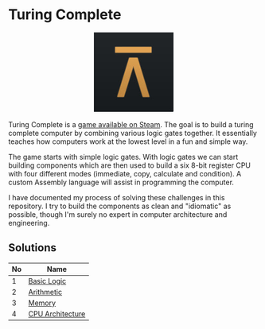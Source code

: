 # Turing Complete

<p align="center"><img alt="Logo" src="./assets/tc_logo.jpg" /></p>

Turing Complete is a [game available on Steam](https://store.steampowered.com/app/1444480/Turing_Complete/). The goal is to build a turing complete computer by combining various logic gates together. It essentially teaches how computers work at the lowest level in a fun and simple way.

The game starts with simple logic gates. With logic gates we can start building components which are then used to build a six 8-bit register CPU with four different modes (immediate, copy, calculate and condition). A custom Assembly language will assist in programming the computer.

I have documented my process of solving these challenges in this repository. I try to build the components as clean and "idiomatic" as possible, though I'm surely no expert in computer architecture and engineering.

## Solutions

| No  | Name                                       |
| --- | ------------------------------------------ |
| 1   | [Basic Logic](/Basic%20Logic.md)           |
| 2   | [Arithmetic](/Arithmetic.md)               |
| 3   | [Memory](/Memory.md)                       |
| 4   | [CPU Architecture](/CPU%20Architecture.md) |
